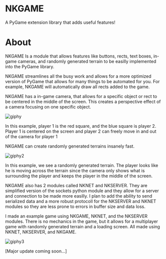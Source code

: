 # NKGAME
A PyGame extension library that adds useful features!

# About

NKGAME Is a module that allows features like buttons, rects, text boxes, in-game cameras, and randomly generated terrain to be easilly implemented into the PyGame library.

NKGAME streamlines all the busy work and allows for a more optimized version of PyGame that allows for many things to be automated for you. For example, NKGAME will automatically draw all rects added to the game. 

NKGAME has a in-game camera, that allows for a specific object or rect to be centered in the middle of the screen. This creates a perspective effect of a camera focusing on one specific object.

![giphy](https://github.com/NathanK4261/NKGAME/assets/78992074/1c1146b0-711e-4e30-baba-9c0ab001d955)

In this example, player 1 is the red square, and the blue square is player 2. Player 1 is centered on the screen and player 2 can freely move in and out of the camera for player 1

NKGAME can create randomly generated terrains insanely fast.

![giphy2](https://github.com/NathanK4261/NKGAME/assets/78992074/e4570272-3a85-4b21-a4a2-f7683bdda055)

In this example, we see a randomly generated terrain. The player looks like he is moving across the terrain since the camera only shows what is surrounding the player and keeps the player in the middle of the screen.

NKGAME also has 2 modules called NKNET and NKSERVER. They are simplified version of the sockets python module and they allow for a server and connection to be made more easilly. I plan to add the ability to send serialized data and a more robust protocoll for the NKSERVER and NKNET modules so they are less prone to errors in buffer size and data loss.

I made an example game using NKGAME, NKNET, and the NKSERVER modules. There is no mechanics in the game, but it allows for a multiplayer game with randomly generated terrain and a loading screen. All made using NKNET, NKSERVER, and NKGAME.

![giphy3](https://github.com/NathanK4261/NKGAME/assets/78992074/f74d5230-9fd0-4316-8a80-6e495c541bc2)

[Major update coming soon...] 

